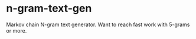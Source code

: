 # n-gram-text-gen
Markov chain N-gram text generator. Want to reach fast work with 5-grams or more.

